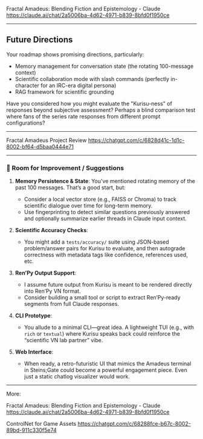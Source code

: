 
Fractal Amadeus: Blending Fiction and Epistemology - Claude
https://claude.ai/chat/2a5006ba-4d62-4971-b839-8bfd0f1950ce


---

## Future Directions

Your roadmap shows promising directions, particularly:

- Memory management for conversation state (the rotating 100-message context)
- Scientific collaboration mode with slash commands (perfectly in-character for an IRC-era digital persona)
- RAG framework for scientific grounding

Have you considered how you might evaluate the "Kurisu-ness" of responses beyond subjective assessment? Perhaps a blind comparison test where fans of the series rate responses from different prompt configurations?

---

Fractal Amadeus Project Review
https://chatgpt.com/c/6828d41c-1d1c-8002-bf64-d5baa0444e71

---

### 📌 Room for Improvement / Suggestions

1. **Memory Persistence & State**:
   You've mentioned rotating memory of the past 100 messages. That’s a good start, but:

   * Consider a local vector store (e.g., FAISS or Chroma) to track scientific dialogue over time for long-term memory.
   * Use fingerprinting to detect similar questions previously answered and optionally summarize earlier threads in Claude input context.

2. **Scientific Accuracy Checks**:

   * You might add a `tests/accuracy/` suite using JSON-based problem/answer pairs for Kurisu to evaluate, and then autograde correctness with metadata tags like confidence, references used, etc.

3. **Ren’Py Output Support**:

   * I assume future output from Kurisu is meant to be rendered directly into Ren’Py VN format.
   * Consider building a small tool or script to extract Ren’Py-ready segments from full Claude responses.

4. **CLI Prototype**:

   * You allude to a minimal CLI—great idea. A lightweight TUI (e.g., with `rich` or `textual`) where Kurisu speaks back could reinforce the “scientific VN lab partner” vibe.

5. **Web Interface**:

   * When ready, a retro-futuristic UI that mimics the Amadeus terminal in Steins;Gate could become a powerful engagement piece. Even just a static chatlog visualizer would work.

---

More:


  Fractal Amadeus: Blending Fiction and Epistemology - Claude
  https://claude.ai/chat/2a5006ba-4d62-4971-b839-8bfd0f1950ce

  ControlNet for Game Assets
  https://chatgpt.com/c/68288fce-b67c-8002-89bd-911c330f5e74

